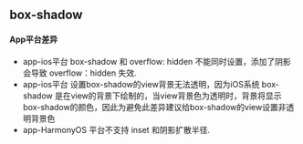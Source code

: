## box-shadow


<!-- CSSJSON.box-shadow.description -->

<!-- CSSJSON.box-shadow.syntax -->

<!-- CSSJSON.box-shadow.values -->

<!-- CSSJSON.box-shadow.defaultValue -->

<!-- CSSJSON.box-shadow.unixTags -->

<!-- CSSJSON.box-shadow.compatibility -->

<!-- CSSJSON.box-shadow.example -->

#### App平台差异
- app-ios平台 box-shadow 和 overflow: hidden 不能同时设置，添加了阴影会导致 overflow：hidden 失效.
- app-ios平台 设置box-shadow的view背景无法透明，因为iOS系统 box-shadow 是在view的背景下绘制的，当view背景色为透明时，背景将显示box-shadow的颜色，因此为避免此差异建议给box-shadow的view设置非透明背景色
- app-HarmonyOS 平台不支持 inset 和阴影扩散半径.

<!-- CSSJSON.box-shadow.reference -->
